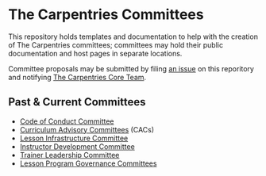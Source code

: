 # The Carpentries Committees

This repository holds templates and documentation to help with the creation of The Carpentries committees; committees may hold their public documentation and host pages in separate locations.

Committee proposals may be submitted by filing [an issue]({repo_url}/issues) on this reporitory and notifying [The Carpentries Core Team](mailto:team@carpentries.org).

## Past & Current Committees

- [Code of Conduct Committee](https://carpentries.org/coc-ctte/)
- [Curriculum Advisory Committees](https://carpentries.org/curriculum-advisors/) (CACs)
- [Lesson Infrastructure Committee](https://carpentries.org/lesson-infra/)
- [Instructor Development Committee](https://carpentries.org/inst-dev/)
- [Trainer Leadership Committee](https://github.com/carpentries/trainers/blob/main/governance.md)
- [Lesson Program Governance Committees](https://docs.carpentries.org/topic_folders/governance/bylaws.html#lesson-programs)

